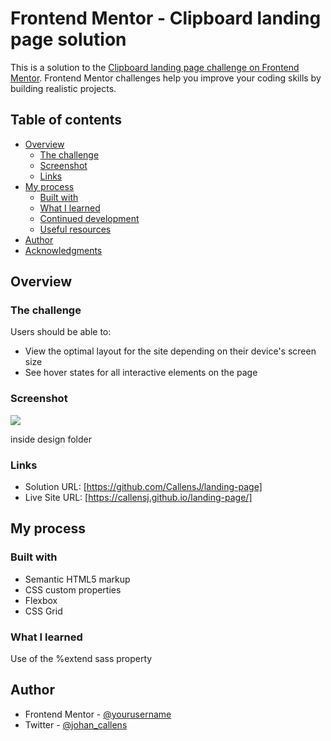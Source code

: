# Frontend Mentor - Clipboard landing page solution

This is a solution to the [Clipboard landing page challenge on Frontend Mentor](https://www.frontendmentor.io/challenges/clipboard-landing-page-5cc9bccd6c4c91111378ecb9). Frontend Mentor challenges help you improve your coding skills by building realistic projects. 

## Table of contents

- [Overview](#overview)
  - [The challenge](#the-challenge)
  - [Screenshot](#screenshot)
  - [Links](#links)
- [My process](#my-process)
  - [Built with](#built-with)
  - [What I learned](#what-i-learned)
  - [Continued development](#continued-development)
  - [Useful resources](#useful-resources)
- [Author](#author)
- [Acknowledgments](#acknowledgments)



## Overview

### The challenge

Users should be able to:

- View the optimal layout for the site depending on their device's screen size
- See hover states for all interactive elements on the page

### Screenshot

![](./screenshot.jpg)

inside design folder
### Links

- Solution URL: [https://github.com/CallensJ/landing-page]
- Live Site URL: [https://callensj.github.io/landing-page/]

## My process

### Built with

- Semantic HTML5 markup
- CSS custom properties
- Flexbox
- CSS Grid


### What I learned
Use of the %extend sass property


## Author


- Frontend Mentor - [@yourusername](https://www.frontendmentor.io/profile/CallensJ)
- Twitter - [@johan_callens](https://twitter.com/johan_callens)



